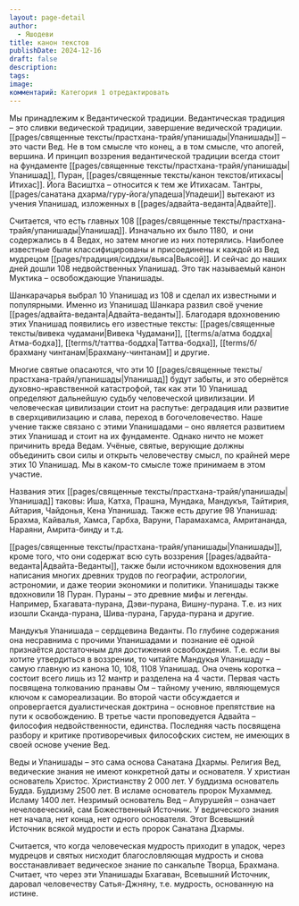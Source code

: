 ```yaml
---
layout: page-detail
author:
  - Яшодеви
title: канон текстов
publishDate: 2024-12-16
draft: false
description: 
tags: 
image: 
комментарий: Категория 1 отредактировать
---
```

Мы принадлежим к Ведантической традиции. Ведантическая традиция – это сливки ведической традиции, завершение ведической традиции. [[pages/священные тексты/прастхана-трайя/упанишады|Упанишады]] – это части Вед. Не в том смысле что конец, а в том смысле, что апогей, вершина. И принцип воззрения ведантической традиции всегда стоит на фундаменте [[pages/священные тексты/прастхана-трайя/упанишады|Упанишад]], Пуран, [[pages/священные тексты/канон текстов/итихасы|Итихас]]. Йога Васиштха – относится к тем же Итихасам. Тантры, [[pages/санатана дхарма/гуру-йога/упадеша|Упадеши]] вытекают из учения Упанишад, изложенных в [[pages/адвайта-веданта|Адвайте]]. 

Считается, что есть главных 108 [[pages/священные тексты/прастхана-трайя/упанишады|Упанишад]]. Изначально их было 1180,  и они содержались в 4 Ведах, но затем многие из них потерялись. Наиболее известные были классифицированы и присоединены к каждой из Вед мудрецом [[pages/традиция/сиддхи/вьяса|Вьясой]]. И сейчас до наших дней дошли 108 недвойственных Упанишад. Это так называемый канон Муктика – освобождающие Упанишады. 

Шанкарачарья выбрал 10 Упанишад из 108 и сделал их известными и популярными. Именно из Упанишад Шанкара развил своё учение [[pages/адвайта-веданта|Адвайта-веданты]]. Благодаря вдохновению этих Упанишад появились его известные тексты: [[pages/священные тексты/вивека чудамани|Вивека Чудамани]], [[terms/a/атма боддха|Атма-бодха]], [[terms/t/таттва-боддха|Таттва-бодха]], [[terms/б/брахману чинтанам|Брахману-чинтанам]] и другие. 

Многие святые опасаются, что эти 10 [[pages/священные тексты/прастхана-трайя/упанишады|Упанишад]] будут забыты, и это обернётся духовно-нравственной катастрофой, так как эти 10 Упанишад определяют дальнейшую судьбу человеческой цивилизации. И человеческая цивилизации стоит на распутье: деградация или развитие в сверхцивилизацию и слава, переход в богочеловечество. Наше учение также связано с этими Упанишадами – оно является развитием этих Упанишад и стоит на их фундаменте. Однако ничто не может причинить вреда Ведам. Учёные, святые, верующие должны объединить свои силы и открыть человечеству смысл, по крайней мере этих 10 Упанишад. Мы в каком-то смысле тоже принимаем в этом участие. 

Названия этих [[pages/священные тексты/прастхана-трайя/упанишады|Упанишад]] таковы: Иша, Катха, Прашна, Мундака, Мандукъя, Тайтирия, Айтария, Чайдонья, Кена Упанишад. Также есть другие 98 Упанишад: Брахма, Кайвалья, Хамса, Гарбха, Варуни, Парамахамса, Амритананда, Нараяни, Амрита-бинду и т.д. 

[[pages/священные тексты/прастхана-трайя/упанишады|Упанишады]], кроме того, что они содержат всю суть воззрения [[pages/адвайта-веданта|Адвайта-Веданты]], также были источником вдохновения для написания многих древних трудов по географии, астрологии, астрономии, и даже теории экономики и политики. Упанишады также вдохновили 18 Пуран. Пураны – это древние мифы и легенды. Например, Бхагавата-пурана, Дэви-пурана, Вишну-пурана. Т.е. из них изошли Сканда-пурана, Шива-пурана, Гаруда-пурана и другие. 

Мандукъя Упанишада – сердцевина Веданты. По глубине содержания она несравнима с прочими Упанишадами и  познание её одной признаётся достаточным для достижения освобождения. Т.е. если вы хотите утвердиться в воззрении, то читайте Мандукья Упанишаду – самую главную из канона 10, 108, 1108 Упанишад. Она очень коротка – состоит всего лишь из 12 мантр и разделена на 4 части. Первая часть посвящена толкованию пранавы Ом – тайному учению, являющемуся ключом к самореализации. Во второй части обсуждается и опровергается дуалистическая доктрина – основное препятствие на пути к освобождению. В третье части проповедуется Адвайта – философия недвойственности, единства. Последняя часть посвящена разбору и критике противоречивых философских систем, не имеющих в своей основе учение Вед.

Веды и Упанишады – это сама основа Санатана Дхармы. Религия Вед, ведические знания не имеют конкретной даты и основателя. У христиан основатель Христос. Христианству 2 000 лет. У буддизма основатель Будда. Буддизму 2500 лет. В исламе основатель пророк Мухаммед. Исламу 1400 лет. Незримый основатель Вед – Апурушейя – означает нечеловеческий, сам Божественный Источник. У ведического знания нет начала, нет конца, нет одного основателя. Этот Всевышний Источник всякой мудрости и есть пророк Санатана Дхармы. 

Считается, что когда человеческая мудрость приходит в упадок, через мудрецов и святых нисходит благословляющая мудрость и снова восстанавливает ведическое знание по санкальпе Творца, Брахмана. Считает, что через эти Упанишады Бхагаван, Всевышний Источник, даровал человечеству Сатья-Джняну, т.е. мудрость, основанную на истине.